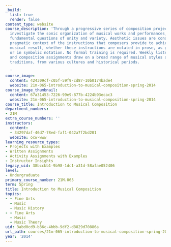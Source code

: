 ```yaml
---
_build:
  list: true
  render: false
content_type: website
course_description: 'Through a progressive series of composition projects, students
  investigate the sonic organization of musical works and performances, focusing on
  fundamental questions of unity and variety. Aesthetic issues are considered in the
  pragmatic context of the instructions that composers provide to achieve a desired
  musical result, whether these instructions are notated in prose, as graphic images,
  or in symbolic notation. No formal training is required. Weekly listening, reading,
  and composition assignments draw on a broad range of musical styles and intellectual
  traditions, from various cultures and historical periods.

  '
course_image:
  content: 424309cf-c05f-59f9-cd87-10b0174bade4
  website: 21m-065-introduction-to-musical-composition-spring-2014
course_image_thumbnail:
  content: 67a31453-7226-99e9-877b-4224b93ecac3
  website: 21m-065-introduction-to-musical-composition-spring-2014
course_title: Introduction to Musical Composition
department_numbers:
- 21M
extra_course_numbers: ''
instructors:
  content:
  - 34297daf-46d7-78ed-faf1-042a7f2bd201
  website: ocw-www
learning_resource_types:
- Projects with Examples
- Written Assignments
- Activity Assignments with Examples
- Instructor Insights
legacy_uid: 38bccbb1-9b98-1dc1-a31d-58afae052406
level:
- Undergraduate
primary_course_number: 21M.065
term: Spring
title: Introduction to Musical Composition
topics:
- - Fine Arts
  - Music
  - Music History
- - Fine Arts
  - Music
  - Music Theory
uid: 3abd0cd9-b36c-4bbb-9df2-d8829d70886a
url_path: courses/21m-065-introduction-to-musical-composition-spring-2014
year: '2014'
---
```

